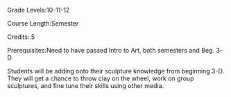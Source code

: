 Grade Levels:10-11-12

Course Length:Semester

Credits:.5

Prerequisites:Need to have passed Intro to Art, both semesters and Beg. 3-D

Students will be adding onto their sculpture knowledge from beginning 3-D. They will get a chance to throw clay on the wheel, work on group sculptures, and fine tune their skills using other media.